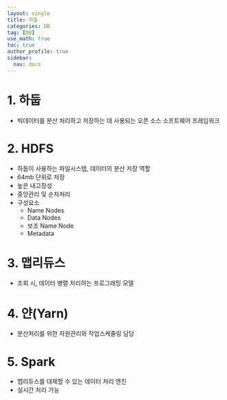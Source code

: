 ```yaml
---
layout: single
title: 하둡
categories: DB
tag: [DB]
use_math: true
toc: true
author_profile: true
sidebar:
  nav: docs
---
```


# 1. 하둡
- 빅데이터를 분산 처리하고 저장하는 데 사용되는 오픈 소스 소프트웨어 프레임워크

# 2. HDFS
- 하둡이 사용하는 파일시스텝, 데이터의 분산 저장 역할
- 64mb 단위로 저장
- 높은 내고장성
- 중앙관리 및 순차처리
- 구성요소
  - Name Nodes
  - Data Nodes
  - 보조 Name Node
  - Metadata

# 3. 맵리듀스
- 조회 시, 데이터 병렬 처리하는 프로그래밍 모델

# 4. 얀(Yarn)
- 분산처리를 위한 자원관리와 작업스케줄링 담당

# 5. Spark
- 맵리듀스를 대체할 수 있는 데이터 처리 엔진
- 실시간 처리 가능

